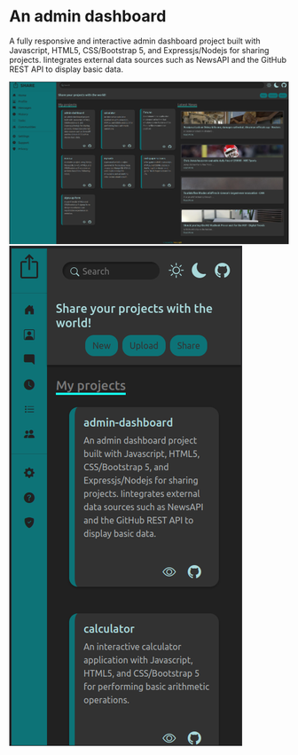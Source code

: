 # An admin dashboard

A fully responsive and interactive admin dashboard project built with Javascript, HTML5, CSS/Bootstrap 5, and Expressjs/Nodejs for sharing projects. Iintegrates external data sources such as NewsAPI and the GitHub REST API to display basic data.

<img src="screenshots/1.png">

<img src="screenshots/2.png">
